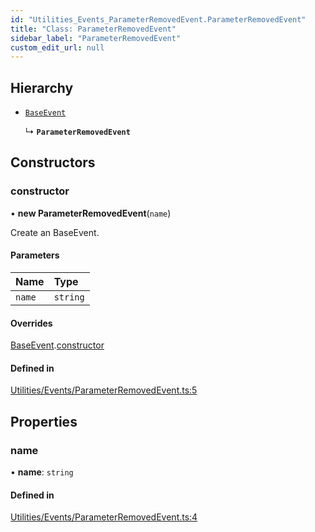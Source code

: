 ```yaml
---
id: "Utilities_Events_ParameterRemovedEvent.ParameterRemovedEvent"
title: "Class: ParameterRemovedEvent"
sidebar_label: "ParameterRemovedEvent"
custom_edit_url: null
---
```




## Hierarchy

- [`BaseEvent`](../Utilities_BaseEvent.BaseEvent)

  ↳ **`ParameterRemovedEvent`**

## Constructors

### constructor

• **new ParameterRemovedEvent**(`name`)

Create an BaseEvent.

#### Parameters

| Name | Type |
| :------ | :------ |
| `name` | `string` |

#### Overrides

[BaseEvent](../Utilities_BaseEvent.BaseEvent).[constructor](../Utilities_BaseEvent.BaseEvent#constructor)

#### Defined in

[Utilities/Events/ParameterRemovedEvent.ts:5](https://github.com/ZeaInc/zea-engine/blob/9ada8c18/src/Utilities/Events/ParameterRemovedEvent.ts#L5)

## Properties

### name

• **name**: `string`

#### Defined in

[Utilities/Events/ParameterRemovedEvent.ts:4](https://github.com/ZeaInc/zea-engine/blob/9ada8c18/src/Utilities/Events/ParameterRemovedEvent.ts#L4)

